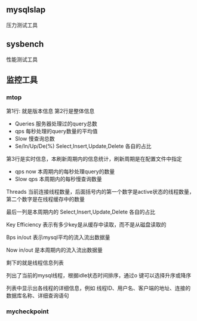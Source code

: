 ## mysqlslap
压力测试工具

## sysbench
性能测试工具

## 监控工具
### mtop
第1行: 就是版本信息
第2行是整体信息
- Queries 服务器处理过的query总数
- qps 每秒处理的query数量的平均值
- Slow 慢查询总数
- Se/In/Up/De(%) Select,Insert,Update,Delete 各自的占比

第3行是实时信息，本刷新周期内的信息统计，刷新周期是在配置文件中指定
- qps now 本周期内的每秒处理query的数量
- Slow qps 本周期内的每秒慢查询数量

Threads 当前连接线程数量，后面括号内的第一个数字是active状态的线程数量，第二个数字是在线程缓存中的数量

最后一列是本周期内的 Select,Insert,Update,Delete 各自的占比

Key Efficiency 表示有多少key是从缓存中读取，而不是从磁盘读取的

Bps in/out 表示mysql平均的流入流出数据量

Now in/out
是本周期内的流入流出数据量

剩下的就是线程信息列表

列出了当前的mysql线程，根据idle状态时间排序，通过o 键可以选择升序或降序

列表中显示出各线程的详细信息，例如 线程ID、用户名、客户端的地址、连接的数据库名称、详细查询语句

### mycheckpoint
